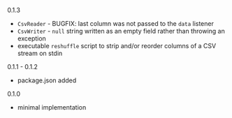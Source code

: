 0.1.3

 - `CsvReader` - BUGFIX: last column was not passed to the `data` listener
 - `CsvWriter` - `null` string written as an empty field rather than throwing an exception
 - executable `reshuffle` script to strip and/or reorder columns of a CSV stream on stdin

0.1.1 - 0.1.2

 - package.json added

0.1.0 

 - minimal implementation
